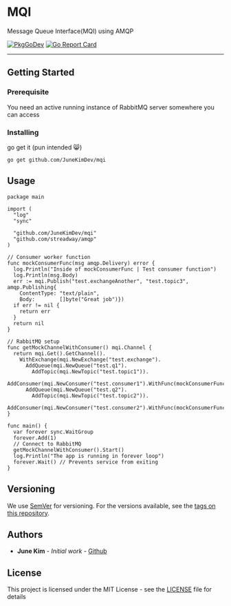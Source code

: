 # MQI

Message Queue Interface(MQI) using AMQP

[![PkgGoDev](https://pkg.go.dev/badge/github.com/JuneKimDev/mqi)](https://pkg.go.dev/github.com/JuneKimDev/mqi)
[![Go Report Card](https://goreportcard.com/badge/github.com/JuneKimDev/mqi)](https://goreportcard.com/report/github.com/JuneKimDev/mqi)

---

## Getting Started

### Prerequisite

You need an active running instance of RabbitMQ server somewhere you can access

### Installing

go get it (pun intended :smile_cat:)

```shell
go get github.com/JuneKimDev/mqi
```

## Usage

```golang
package main

import (
  "log"
  "sync"

  "github.com/JuneKimDev/mqi"
  "github.com/streadway/amqp"
)

// Consumer worker function
func mockConsumerFunc(msg amqp.Delivery) error {
  log.Println("Inside of mockConsumerFunc | Test consumer function")
  log.Println(msg.Body)
  err := mqi.Publish("test.exchangeAnother", "test.topic3", amqp.Publishing{
    ContentType: "text/plain",
    Body:        []byte("Great job")})
  if err != nil {
    return err
  }
  return nil
}

// RabbitMQ setup
func getMockChannelWithConsumer() mqi.Channel {
  return mqi.Get().GetChannel().
    WithExchange(mqi.NewExchange("test.exchange").
      AddQueue(mqi.NewQueue("test.q1").
        AddTopic(mqi.NewTopic("test.topic1")).
        AddConsumer(mqi.NewConsumer("test.consumer1").WithFunc(mockConsumerFunc))).
      AddQueue(mqi.NewQueue("test.q2").
        AddTopic(mqi.NewTopic("test.topic2")).
        AddConsumer(mqi.NewConsumer("test.consumer2").WithFunc(mockConsumerFunc))))
}

func main() {
  var forever sync.WaitGroup
  forever.Add(1)
  // Connect to RabbitMQ
  getMockChannelWithConsumer().Start()
  log.Println("The app is running in forever loop")
  forever.Wait() // Prevents service from exiting
}
```

## Versioning

We use [SemVer](http://semver.org/) for versioning. For the versions available, see the [tags on this repository](https://github.com/JuneKimDev/landing/tags).

## Authors

- **June Kim** - _Initial work_ - [Github](https://github.com/JuneKimDev)

## License

This project is licensed under the MIT License - see the [LICENSE](LICENSE) file for details

